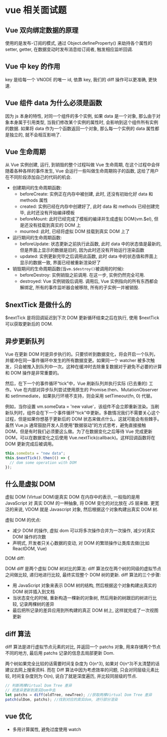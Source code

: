 # vue 相关面试题

## Vue 双向绑定数据的原理

使用的是发布-订阅的模式, 通过 Object.defineProperty() 来劫持各个属性的 setter, getter, 在数据变动时发布消息给订阅者, 触发相应监听回调.

## Vue 中 key 的作用

key 是给每一个 VNODE 的唯一 id, 依靠 key, 我们的 diff 操作可以更准确, 更快速.

## Vue 组件 data 为什么必须是函数

因为 js 本身的特性, 对同一个组件的多个实例, 如果 data 是一个对象, 那么由于对象本身属于引用类型, 当我们修改某个实例的属性时, 会影响到这个组件所有实例的数据. 如果将 data 作为一个函数返回一个对象, 那么每一个实例的 data 属性都是独立的, 就不会相互影响了.

## Vue 生命周期

从 Vue 实例创建, 运行, 到销毁的整个过程叫做 Vue 生命周期, 在这个过程中会伴随着各种各样的事件发生, Vue 会运行一些叫做生命周期钩子的函数, 这给了用户在不同阶段添加自己的代码的机会.

- 创建期间的生命周期函数:
  - beforeCreate: 实例正在内存中被创建, 此时, 还没有初始化好 data 和 methods 属性
  - created: 实例已经在内存中创建好了, 此时 data 和 methods 已经创建完毕, 此时还没有开始编译模板
  - beforeMount: 此时已经完成了模板的编译并生成虚拟 DOM(vm.$el), 但是还没有挂载到真实的 DOM 上
  - mounted: 此时, 已经将虚拟 DOM 挂载到真实 DOM 上了
- 运行期间的生命周期函数:
  - beforeUpdate: 状态更新之前执行此函数, 此时 data 中的状态值是最新的, 但是界面上显示的数据是旧的, 因为此时还没有开始运行渲染函数
  - updated: 实例更新完毕之后调用此函数, 此时 data 中的状态值和界面上显示的数据一致, 界面已经被重新渲染好了
- 销毁期间的生命周期函数(当`vm.$destroy()`被调用的时候):
  - beforeDestroy: 实例销毁之前调用. 在这一步, 实例仍然完全可用.
  - destroyed: Vue 实例销毁后调用. 调用后, Vue 实例指向的所有东西都会解绑定, 所有的事件监听器会被移除, 所有的子实例一并被销毁.

## $nextTick 是做什么的

$nextTick 是将回调延迟到下次 DOM 更新循环结束之后在执行, 使用 $nextTick 可以获取更新后的 DOM.

## 异步更新队列

Vue 在更新 DOM 时是异步执行的。只要侦听到数据变化，将会开启一个队列，并缓冲在同一事件循环中发生的所有数据变更。如果同一个 watcher 被多次触发，只会被推入到队列中一次。这种在缓冲时去除重复数据对于避免不必要的计算和 DOM 操作是非常重要的。

然后，在下一个的事件循环“tick”中，Vue 刷新队列并执行实际 (已去重的) 工作。Vue 在内部对异步队列尝试使用原生的 Promise.then、MutationObserver 和 setImmediate，如果执行环境不支持，则会采用 setTimeout(fn, 0) 代替。

例如，当你设置 vm.someData = 'new value'，该组件不会立即重新渲染。当刷新队列时，组件会在下一个事件循环“tick”中更新。多数情况我们不需要关心这个过程，但是如果你想基于更新后的 DOM 状态来做点什么，这就可能会有些棘手。虽然 Vue.js 通常鼓励开发人员使用“数据驱动”的方式思考，避免直接接触 DOM，但是有时我们必须要这么做。为了在数据变化之后等待 Vue 完成更新 DOM，可以在数据变化之后使用 Vue.nextTick(callback)。这样回调函数将在 DOM 更新完成后被调用。

```javascript
this.someData = "new data";
this.$nextTick().then(() => {
  // dom some operation with DOM
});
```

## 什么是虚拟 DOM

虚拟 DOM (Virtual DOM)是真实 DOM 在内存中的表示, 一般指的是用 JavaScript 对 真实 DOM 的一种抽象, 将 DOM 变化的对比放在 JS 层来做. 更宽泛的来说, VDOM 就是 Javascript 对象, 然后根据这个对象构建出真实 DOM 树.

虚拟 DOM 的优点:

- 减少 DOM 的操作, 虚拟 dom 可以将多次操作合并为一次操作, 减少对真实 DOM 操作的次数
- 声明式, 开发者只关心数据的变动, 对 DOM 的繁琐操作让类库去做(比如 ReactDOM, Vue)

DOM diff:

DOM diff 是两个虚拟 DOM 树对比的算法: diff 算法仅在两个树的同级的虚拟节点之间做比较, 递归地进行比较, 最终实现整个 DOM 树的更新. diff 算法的三个步骤:

- 用 JavaScript 对象来表示 DOM 树的结构, 然后根据这个对象构建出真实的 DOM 树并插入到文档
- 当状态变化的时候, 重新构造一棵新的对象树, 然后用新的树跟旧的树进行比较, 记录两棵树的差异
- 最后把所记录的差异应用到所构建的真正 DOM 树上, 这样就完成了一次视图更新

## diff 算法

diff 算法是进行虚拟节点元素的对比, 并返回一个 patchs 对象, 用来存储两个节点不同的地方, 最后用 patchs 记录的信息去局部更新 Dom.

两个树如果完全比较的话需要时间复杂度为 O(n^3), 如果对 O(n^3)不太清楚的话建议去网上搜索资料. 而在 Diff 算法中因为考虑效率的问题, 只会对同层级元素比较, 时间复杂度则为 O(n), 说白了就是深度遍历, 并比较同层级的节点.

```javascript
// 判断两棵Virtual Dom Tree 差异
// 把差异更新到真实Dom中去
let patchs = diff(oldTree, newTree); //获取两棵Virtual Dom Tree 差异
patch(ulDom, patchs); //找到对应的真实dom, 进行部分渲染
```

## vue 优化

- 多用计算属性, 避免过度使用 watch
